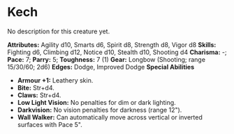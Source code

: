 # Kech

No description for this creature yet.

**Attributes:** Agility d10, Smarts d6, Spirit d8, Strength d8, Vigor
d8
**Skills:** Fighting d6, Climbing d12, Notice d10, Stealth d10, Shooting
d4
**Charisma:** -; **Pace:** 7; **Parry:** 5; **Toughness:** 7 (1)
**Gear:** Longbow (Shooting; range 15/30/60; 2d6)
**Edges:** Dodge, Improved Dodge
**Special Abilities**

- **Armour +1:** Leathery skin.
- **Bite:** Str+d4.
- **Claws:** Str+d4.
- **Low Light Vision:** No penalties for dim or dark lighting.
- **Darkvision:** No vision penalties for darkness (range 12").
- **Wall Walker:** Can automatically move across vertical or inverted
surfaces with Pace 5".

